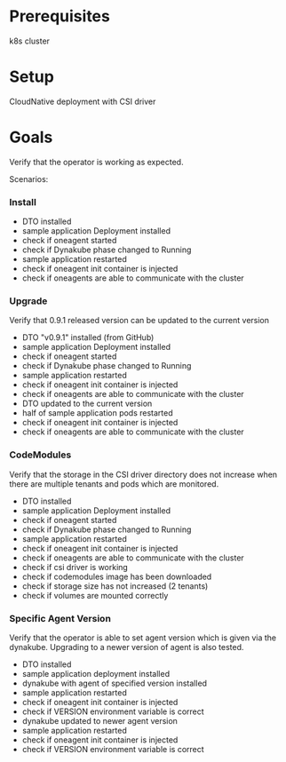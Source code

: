 # Prerequisites
k8s cluster

# Setup
CloudNative deployment with CSI driver

# Goals
Verify that the operator is working as expected.

Scenarios:
### Install
- DTO installed
- sample application Deployment installed
- check if oneagent started
- check if Dynakube phase changed to Running
- sample application restarted
- check if oneagent init container is injected
- check if oneagents are able to communicate with the cluster

### Upgrade
Verify that 0.9.1 released version can be updated to the current version

- DTO "v0.9.1" installed (from GitHub)
- sample application Deployment installed
- check if oneagent started
- check if Dynakube phase changed to Running
- sample application restarted
- check if oneagent init container is injected
- check if oneagents are able to communicate with the cluster
- DTO updated to the current version
- half of sample application pods restarted
- check if oneagent init container is injected
- check if oneagents are able to communicate with the cluster

### CodeModules
Verify that the storage in the CSI driver directory does not increase when there are multiple tenants and pods which are monitored.

- DTO installed
- sample application Deployment installed
- check if oneagent started
- check if Dynakube phase changed to Running
- sample application restarted
- check if oneagent init container is injected
- check if oneagents are able to communicate with the cluster
- check if csi driver is working
- check if codemodules image has been downloaded
- check if storage size has not increased (2 tenants)
- check if volumes are mounted correctly

### Specific Agent Version
Verify that the operator is able to set agent version which is given via the dynakube. Upgrading to a newer version of agent is also tested.

- DTO installed
- sample application deployment installed
- dynakube with agent of specified version installed
- sample application restarted
- check if oneagent init container is injected
- check if VERSION environment variable is correct
- dynakube updated to newer agent version
- sample application restarted
- check if oneagent init container is injected
- check if VERSION environment variable is correct
